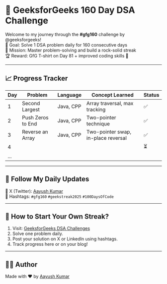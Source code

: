 # 🧠 GeeksforGeeks 160 Day DSA Challenge

Welcome to my journey through the **#gfg160** challenge by @geeksforgeeks!  
📅 Goal: Solve 1 DSA problem daily for 160 consecutive days  
🎯 Mission: Master problem-solving and build a rock-solid streak  
🏆 Reward: GfG T-shirt on Day 81 + improved coding skills 💪  

---

## 📈 Progress Tracker

| Day | Problem                          | Language | Concept Learned                     | Status |
|-----|----------------------------------|----------|--------------------------------------|--------|
| 1   | Second Largest                   | Java, CPP     | Array traversal, max tracking        | ✅     |
| 2   | Push Zeros to End                | Java, CPP     | Two-pointer technique                | ✅     |
| 3   | Reverse an Array                 | Java, CPP     | Two-pointer swap, in-place reversal  | ✅     |
| 4   |                                  |          |                                      | ⏳     |
| ... |                                  |          |                                      |        |

---

## 🔗 Follow My Daily Updates

📍 X (Twitter): [Aayush Kumar](https://x.com/AayushKumarCode)  
🔖 Hashtags: `#gfg160` `#geekstreak2025` `#100DaysOfCode`  

---

## 🚀 How to Start Your Own Streak?

1. Visit: [GeeksforGeeks DSA Challenges](https://practice.geeksforgeeks.org/explore?page=1&sortBy=submissions)
2. Solve one problem daily.
3. Post your solution on X or LinkedIn using hashtags.
4. Track progress here or on your blog!

---

## 👨‍💻 Author

Made with ❤️ by [Aayush Kumar](https://github.com/ayush-kumar774)

